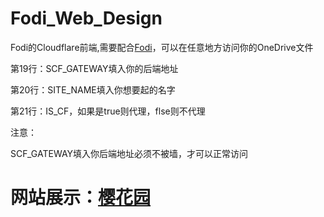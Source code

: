 # Fodi_Web_Design

Fodi的Cloudflare前端,需要配合[Fodi](https://github.com/iresee/Fodi)，可以在任意地方访问你的OneDrive文件

第19行：SCF_GATEWAY填入你的后端地址

第20行：SITE_NAME填入你想要起的名字

第21行：IS_CF，如果是true则代理，flse则不代理

注意：

SCF_GATEWAY填入你后端地址必须不被墙，才可以正常访问

# 网站展示：[樱花园](https://pan.ahmu.xyz)
